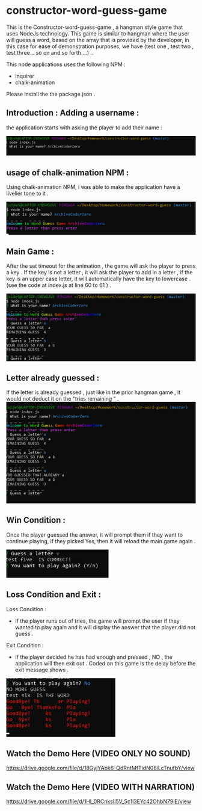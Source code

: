 # constructor-word-guess-game

This is the Constructor-word-guess-game , a hangman style game that uses NodeJs technology.  This game is similar to hangman where the user will guess a word, based on the array that is provided by the developer, in this case for ease of demonstration purposes, we have (test one , test two , test three .. so on and so forth ...) ..

This node applications uses the following NPM : 
 - inquirer 
 - chalk-animation 

Please install the the package.json . 

## Introduction : Adding a username : 
the application starts with asking the player to add their name : 

![image](https://github.com/archivecoderzero/constructor-word-guess/blob/master/image/n2.PNG) 


## usage of chalk-animation NPM : 
Using chalk-animation NPM,  i was able to make the application have a livelier tone to it . 

![image](https://github.com/archivecoderzero/constructor-word-guess/blob/master/image/n3.PNG) 


## Main Game : 
After the set timeout for the animation , the game will ask the player to press a key . If the key is not a letter , it will ask the player to add in a letter , if the key is an upper case letter, it will automatically have the key to lowercase . (see the code at index.js at line 60 to 61 ) .

![image](https://github.com/archivecoderzero/constructor-word-guess/blob/master/image/n4.PNG) 

## Letter already guessed : 
If the letter is already guessed , just like in the prior hangman game , it would not deduct it on the "tries remaining " . 
![image](https://github.com/archivecoderzero/constructor-word-guess/blob/master/image/n5.PNG) 

## Win Condition :
Once the player guessed the answer, it will prompt them if they want to continue playing, if they picked Yes, then it will reload the main game again . 


![image](https://github.com/archivecoderzero/constructor-word-guess/blob/master/image/n6.PNG) 

## Loss Condition and Exit :

Loss Condition : 
- If the player runs out of tries, the game will prompt the user if they wanted to play again and it will display the answer that the player did not guess . 

Exit Condition :
-  If the player decided he has had enough and pressed , NO , the application will then exit out . Coded on this game is the delay before the exit message shows . 

![image](https://github.com/archivecoderzero/constructor-word-guess/blob/master/image/n1.PNG) 


## Watch the Demo Here (VIDEO ONLY NO SOUND)
https://drive.google.com/file/d/18GyjYAbk6-QdRntMfTidN08iLcTnufbY/view

## Watch the Demo Here (VIDEO WITH NARRATION)
https://drive.google.com/file/d/1HI_0RCnksII5V_5c1l3EYc42OhbN79lE/view


